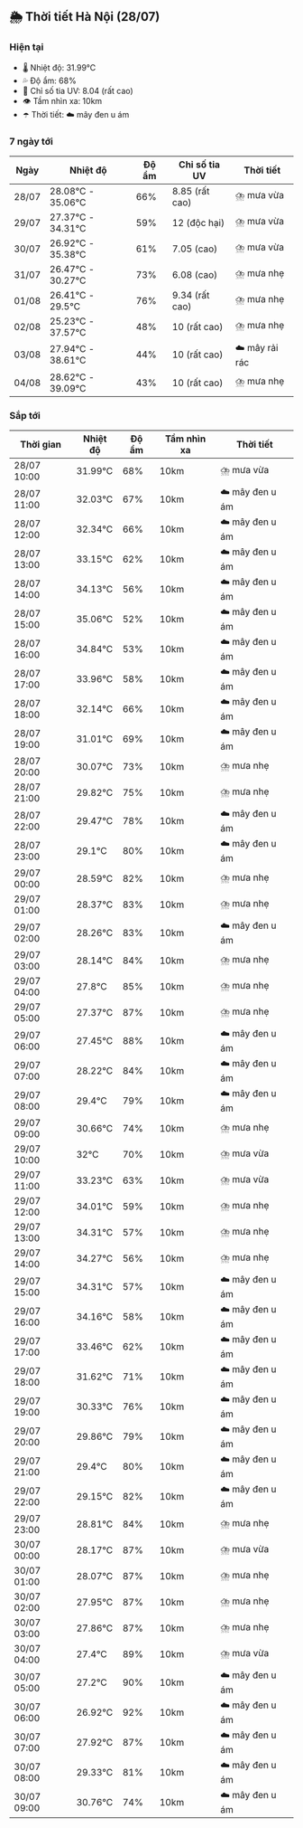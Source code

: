 ## 🌦️ Thời tiết Hà Nội (28/07)

### Hiện tại

- 🌡️ Nhiệt độ: 31.99℃
- 💦 Độ ẩm: 68%
- 🌟 Chỉ số tia UV: 8.04 (rất cao)
- 👁️ Tầm nhìn xa: 10km
- ☂️ Thời tiết: ☁️ mây đen u ám

### 7 ngày tới

| Ngày | Nhiệt độ | Độ ẩm | Chỉ số tia UV | Thời tiết |
| --- | --- | --- | --- | --- |
| 28/07 | 28.08℃ - 35.06℃ | 66% | 8.85 (rất cao) | ⛈️ mưa vừa |
| 29/07 | 27.37℃ - 34.31℃ | 59% | 12 (độc hại) | ⛈️ mưa vừa |
| 30/07 | 26.92℃ - 35.38℃ | 61% | 7.05 (cao) | ⛈️ mưa vừa |
| 31/07 | 26.47℃ - 30.27℃ | 73% | 6.08 (cao) | ⛈️ mưa nhẹ |
| 01/08 | 26.41℃ - 29.5℃ | 76% | 9.34 (rất cao) | ⛈️ mưa nhẹ |
| 02/08 | 25.23℃ - 37.57℃ | 48% | 10 (rất cao) | ⛈️ mưa nhẹ |
| 03/08 | 27.94℃ - 38.61℃ | 44% | 10 (rất cao) | ☁️ mây rải rác |
| 04/08 | 28.62℃ - 39.09℃ | 43% | 10 (rất cao) | ⛈️ mưa nhẹ |

### Sắp tới

| Thời gian | Nhiệt độ | Độ ẩm | Tầm nhìn xa | Thời tiết |
| --- | --- | --- | --- | --- |
| 28/07 10:00 | 31.99℃ | 68% | 10km | ⛈️ mưa vừa |
| 28/07 11:00 | 32.03℃ | 67% | 10km | ☁️ mây đen u ám |
| 28/07 12:00 | 32.34℃ | 66% | 10km | ☁️ mây đen u ám |
| 28/07 13:00 | 33.15℃ | 62% | 10km | ☁️ mây đen u ám |
| 28/07 14:00 | 34.13℃ | 56% | 10km | ☁️ mây đen u ám |
| 28/07 15:00 | 35.06℃ | 52% | 10km | ☁️ mây đen u ám |
| 28/07 16:00 | 34.84℃ | 53% | 10km | ☁️ mây đen u ám |
| 28/07 17:00 | 33.96℃ | 58% | 10km | ☁️ mây đen u ám |
| 28/07 18:00 | 32.14℃ | 66% | 10km | ☁️ mây đen u ám |
| 28/07 19:00 | 31.01℃ | 69% | 10km | ☁️ mây đen u ám |
| 28/07 20:00 | 30.07℃ | 73% | 10km | ⛈️ mưa nhẹ |
| 28/07 21:00 | 29.82℃ | 75% | 10km | ⛈️ mưa nhẹ |
| 28/07 22:00 | 29.47℃ | 78% | 10km | ☁️ mây đen u ám |
| 28/07 23:00 | 29.1℃ | 80% | 10km | ☁️ mây đen u ám |
| 29/07 00:00 | 28.59℃ | 82% | 10km | ⛈️ mưa nhẹ |
| 29/07 01:00 | 28.37℃ | 83% | 10km | ⛈️ mưa nhẹ |
| 29/07 02:00 | 28.26℃ | 83% | 10km | ☁️ mây đen u ám |
| 29/07 03:00 | 28.14℃ | 84% | 10km | ⛈️ mưa nhẹ |
| 29/07 04:00 | 27.8℃ | 85% | 10km | ⛈️ mưa nhẹ |
| 29/07 05:00 | 27.37℃ | 87% | 10km | ⛈️ mưa nhẹ |
| 29/07 06:00 | 27.45℃ | 88% | 10km | ☁️ mây đen u ám |
| 29/07 07:00 | 28.22℃ | 84% | 10km | ☁️ mây đen u ám |
| 29/07 08:00 | 29.4℃ | 79% | 10km | ☁️ mây đen u ám |
| 29/07 09:00 | 30.66℃ | 74% | 10km | ⛈️ mưa nhẹ |
| 29/07 10:00 | 32℃ | 70% | 10km | ⛈️ mưa vừa |
| 29/07 11:00 | 33.23℃ | 63% | 10km | ⛈️ mưa vừa |
| 29/07 12:00 | 34.01℃ | 59% | 10km | ⛈️ mưa nhẹ |
| 29/07 13:00 | 34.31℃ | 57% | 10km | ⛈️ mưa nhẹ |
| 29/07 14:00 | 34.27℃ | 56% | 10km | ⛈️ mưa nhẹ |
| 29/07 15:00 | 34.31℃ | 57% | 10km | ☁️ mây đen u ám |
| 29/07 16:00 | 34.16℃ | 58% | 10km | ☁️ mây đen u ám |
| 29/07 17:00 | 33.46℃ | 62% | 10km | ☁️ mây đen u ám |
| 29/07 18:00 | 31.62℃ | 71% | 10km | ☁️ mây đen u ám |
| 29/07 19:00 | 30.33℃ | 76% | 10km | ☁️ mây đen u ám |
| 29/07 20:00 | 29.86℃ | 79% | 10km | ☁️ mây đen u ám |
| 29/07 21:00 | 29.4℃ | 80% | 10km | ☁️ mây đen u ám |
| 29/07 22:00 | 29.15℃ | 82% | 10km | ☁️ mây đen u ám |
| 29/07 23:00 | 28.81℃ | 84% | 10km | ⛈️ mưa nhẹ |
| 30/07 00:00 | 28.17℃ | 87% | 10km | ⛈️ mưa vừa |
| 30/07 01:00 | 28.07℃ | 87% | 10km | ⛈️ mưa nhẹ |
| 30/07 02:00 | 27.95℃ | 87% | 10km | ⛈️ mưa nhẹ |
| 30/07 03:00 | 27.86℃ | 87% | 10km | ⛈️ mưa nhẹ |
| 30/07 04:00 | 27.4℃ | 89% | 10km | ⛈️ mưa vừa |
| 30/07 05:00 | 27.2℃ | 90% | 10km | ☁️ mây đen u ám |
| 30/07 06:00 | 26.92℃ | 92% | 10km | ☁️ mây đen u ám |
| 30/07 07:00 | 27.92℃ | 87% | 10km | ☁️ mây đen u ám |
| 30/07 08:00 | 29.33℃ | 81% | 10km | ☁️ mây đen u ám |
| 30/07 09:00 | 30.76℃ | 74% | 10km | ☁️ mây đen u ám |
